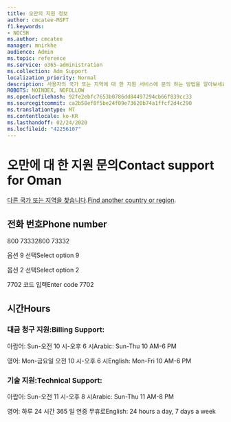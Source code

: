 ```yaml
---
title: 오만의 지원 정보
author: cmcatee-MSFT
f1.keywords:
- NOCSH
ms.author: cmcatee
manager: mnirkhe
audience: Admin
ms.topic: reference
ms.service: o365-administration
ms.collection: Adm_Support
localization_priority: Normal
description: 사용자의 국가 또는 지역에 대 한 지원 서비스에 문의 하는 방법을 알아보세요.
ROBOTS: NOINDEX, NOFOLLOW
ms.openlocfilehash: 92fe2ebfc7653b0786dd84497294cb66f839cc33
ms.sourcegitcommit: ca2b58ef8f5be24f09e73620b74a1ffcf2d4c290
ms.translationtype: MT
ms.contentlocale: ko-KR
ms.lasthandoff: 02/24/2020
ms.locfileid: "42256107"
---
```

# <a name="contact-support-for-oman"></a><span data-ttu-id="725fd-103">오만에 대 한 지원 문의</span><span class="sxs-lookup"><span data-stu-id="725fd-103">Contact support for Oman</span></span>

<span data-ttu-id="725fd-104">[다른 국가 또는 지역을 찾습니다](../contact-support-for-business-products.md).</span><span class="sxs-lookup"><span data-stu-id="725fd-104">[Find another country or region](../contact-support-for-business-products.md).</span></span>

## <a name="phone-number"></a><span data-ttu-id="725fd-105">전화 번호</span><span class="sxs-lookup"><span data-stu-id="725fd-105">Phone number</span></span>
<span data-ttu-id="725fd-106">800 73332</span><span class="sxs-lookup"><span data-stu-id="725fd-106">800 73332</span></span>

<span data-ttu-id="725fd-107">옵션 9 선택</span><span class="sxs-lookup"><span data-stu-id="725fd-107">Select option 9</span></span>

<span data-ttu-id="725fd-108">옵션 2 선택</span><span class="sxs-lookup"><span data-stu-id="725fd-108">Select option 2</span></span>

<span data-ttu-id="725fd-109">7702 코드 입력</span><span class="sxs-lookup"><span data-stu-id="725fd-109">Enter code 7702</span></span>

## <a name="hours"></a><span data-ttu-id="725fd-110">시간</span><span class="sxs-lookup"><span data-stu-id="725fd-110">Hours</span></span>
### <a name="billing-support"></a><span data-ttu-id="725fd-111">대금 청구 지원:</span><span class="sxs-lookup"><span data-stu-id="725fd-111">Billing Support:</span></span>

<span data-ttu-id="725fd-112">아랍어: Sun-오전 10 시-오후 6 시</span><span class="sxs-lookup"><span data-stu-id="725fd-112">Arabic: Sun-Thu 10 AM-6 PM</span></span>

<span data-ttu-id="725fd-113">영어: Mon-금요일 오전 10 시-오후 6 시</span><span class="sxs-lookup"><span data-stu-id="725fd-113">English: Mon-Fri 10 AM-6 PM</span></span>

### <a name="technical-support"></a><span data-ttu-id="725fd-114">기술 지원:</span><span class="sxs-lookup"><span data-stu-id="725fd-114">Technical Support:</span></span>

<span data-ttu-id="725fd-115">아랍어: Sun-오전 11 시-오후 8 시</span><span class="sxs-lookup"><span data-stu-id="725fd-115">Arabic: Sun-Thu 11 AM-8 PM</span></span>

<span data-ttu-id="725fd-116">영어: 하루 24 시간 365 일 연중 무휴로</span><span class="sxs-lookup"><span data-stu-id="725fd-116">English: 24 hours a day, 7 days a week</span></span>